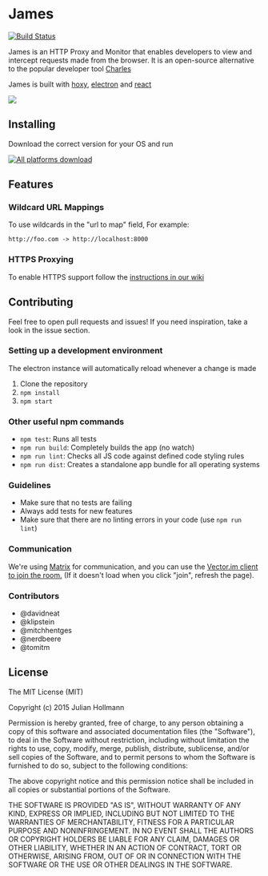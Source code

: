 # James

[![Build Status](https://travis-ci.org/james-proxy/james.svg?branch=master)](https://travis-ci.org/james-proxy/james)

James is an HTTP Proxy and Monitor that enables developers to view and intercept requests made from the browser.
It is an open-source alternative to the popular developer tool [Charles](http://www.charlesproxy.com/)

James is built with [hoxy](https://github.com/greim/hoxy), [electron](https://github.com/atom/electron) and [react](https://reactjs.org/)

![](resources/screenshot-1.png)

## Installing
Download the correct version for your OS and run

[![All platforms download](https://img.shields.io/badge/download-any_platform-green.svg)](https://github.com/james-proxy/james/releases/latest)

## Features

### Wildcard URL Mappings

To use wildcards in the "url to map" field, For example:
```
http://foo.com -> http://localhost:8000
```
 
### HTTPS Proxying

To enable HTTPS support follow the [instructions in our wiki](https://github.com/james-proxy/james/wiki)

## Contributing

Feel free to open pull requests and issues!
If you need inspiration, take a look in the issue section.

### Setting up a development environment

The electron instance will automatically reload whenever a change is made

 1. Clone the repository
 2. `npm install`
 3. `npm start`

### Other useful npm commands

- `npm test`: Runs all tests
- `npm run build`: Completely builds the app (no watch)
- `npm run lint`: Checks all JS code against defined code styling rules
- `npm run dist`: Creates a standalone app bundle for all operating systems

### Guidelines
- Make sure that no tests are failing
- Always add tests for new features
- Make sure that there are no linting errors in your code (use `npm run lint`)

### Communication

We're using [Matrix](https://matrix.org/) for communication, and you can use the
[Vector.im client to join the room.](https://vector.im/beta/#/room/#james:matrix.org)
(If it doesn't load when you click "join", refresh the page).

### Contributors
- @davidneat
- @klipstein
- @mitchhentges
- @nerdbeere
- @tomitm

## License
The MIT License (MIT)

Copyright (c) 2015 Julian Hollmann

Permission is hereby granted, free of charge, to any person obtaining a copy of this software and associated documentation files (the "Software"), to deal in the Software without restriction, including without limitation the rights to use, copy, modify, merge, publish, distribute, sublicense, and/or sell copies of the Software, and to permit persons to whom the Software is furnished to do so, subject to the following conditions:

The above copyright notice and this permission notice shall be included in all copies or substantial portions of the Software.

THE SOFTWARE IS PROVIDED "AS IS", WITHOUT WARRANTY OF ANY KIND, EXPRESS OR IMPLIED, INCLUDING BUT NOT LIMITED TO THE WARRANTIES OF MERCHANTABILITY, FITNESS FOR A PARTICULAR PURPOSE AND NONINFRINGEMENT. IN NO EVENT SHALL THE AUTHORS OR COPYRIGHT HOLDERS BE LIABLE FOR ANY CLAIM, DAMAGES OR OTHER LIABILITY, WHETHER IN AN ACTION OF CONTRACT, TORT OR OTHERWISE, ARISING FROM, OUT OF OR IN CONNECTION WITH THE SOFTWARE OR THE USE OR OTHER DEALINGS IN THE SOFTWARE.
